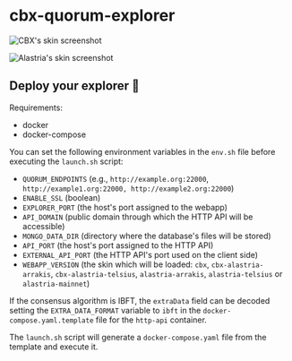 # cbx-quorum-explorer

![CBX's skin screenshot](misc/screenshot.png "CBX's skin screenshot")

![Alastria's skin screenshot](misc/screenshot-alastria.png "Alastria's skin screenshot")

## Deploy your explorer 🚀
Requirements:
- docker
- docker-compose

You can set the following environment variables in the `env.sh` file before executing the `launch.sh` script:
- `QUORUM_ENDPOINTS` (e.g., `http://example.org:22000`, `http://example1.org:22000, http://example2.org:22000`)
- `ENABLE_SSL` (boolean)
- `EXPLORER_PORT` (the host's port assigned to the webapp)
- `API_DOMAIN` (public domain through which the HTTP API will be accessible)
- `MONGO_DATA_DIR` (directory where the database's files will be stored)
- `API_PORT` (the host's port assigned to the HTTP API)
- `EXTERNAL_API_PORT` (the HTTP API's port used on the client side)
- `WEBAPP_VERSION` (the skin which will be loaded: `cbx`, `cbx-alastria-arrakis`, `cbx-alastria-telsius`, `alastria-arrakis`, `alastria-telsius` or `alastria-mainnet`)

If the consensus algorithm is IBFT, the `extraData` field can be decoded setting the `EXTRA_DATA_FORMAT` variable to `ibft` in the `docker-compose.yaml.template` file for the `http-api` container.

The `launch.sh` script will generate a `docker-compose.yaml` file from the template and execute it.

